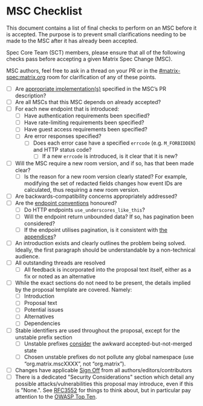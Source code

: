 # MSC Checklist

This document contains a list of final checks to perform on an MSC before it
is accepted. The purpose is to prevent small clarifications needing to be
made to the MSC after it has already been accepted.

Spec Core Team (SCT) members, please ensure that all of the following checks
pass before accepting a given Matrix Spec Change (MSC).

MSC authors, feel free to ask in a thread on your PR or in the
[#matrix-spec:matrix.org](https://matrix.to/#/#matrix-spec:matrix.org) room for
clarification of any of these points.

- [ ] Are [appropriate implementation(s)](https://spec.matrix.org/proposals/#implementing-a-proposal) specified in the MSC’s PR description?
- [ ] Are all MSCs that this MSC depends on already accepted?
- [ ] For each new endpoint that is introduced:
  - [ ] Have authentication requirements been specified?
  - [ ] Have rate-limiting requirements been specified?
  - [ ] Have guest access requirements been specified?
  - [ ] Are error responses specified?
    - [ ] Does each error case have a specified `errcode` (e.g. `M_FORBIDDEN`) and HTTP status code?
      - [ ] If a new `errcode` is introduced, is it clear that it is new?
- [ ] Will the MSC require a new room version, and if so, has that been made clear?
  - [ ] Is the reason for a new room version clearly stated? For example, modifying the set of redacted fields changes how event IDs are calculated, thus requiring a new room version.
- [ ] Are backwards-compatibility concerns appropriately addressed?
- [ ] Are the [endpoint conventions](https://spec.matrix.org/latest/appendices/#conventions-for-matrix-apis) honoured?
  - [ ] Do HTTP endpoints `use_underscores_like_this`?
  - [ ] Will the endpoint return unbounded data? If so, has pagination been considered?
  - [ ] If the endpoint utilises pagination, is it consistent with [the appendices](https://spec.matrix.org/latest/appendices/#pagination)?
- [ ] An introduction exists and clearly outlines the problem being solved. Ideally, the first paragraph should be understandable by a non-technical audience.
- [ ] All outstanding threads are resolved
  - [ ] All feedback is incorporated into the proposal text itself, either as a fix or noted as an alternative
- [ ] While the exact sections do not need to be present, the details implied by the proposal template are covered. Namely:
  - [ ] Introduction
  - [ ] Proposal text
  - [ ] Potential issues
  - [ ] Alternatives
  - [ ] Dependencies
- [ ] Stable identifiers are used throughout the proposal, except for the unstable prefix section
  - [ ] Unstable prefixes [consider](https://github.com/matrix-org/matrix-spec-proposals/blob/main/README.md#unstable-prefixes) the awkward accepted-but-not-merged state
  - [ ] Chosen unstable prefixes do not pollute any global namespace (use “org.matrix.mscXXXX”, not “org.matrix”).
- [ ] Changes have applicable [Sign Off](https://github.com/matrix-org/matrix-spec-proposals/blob/main/CONTRIBUTING.md#sign-off) from all authors/editors/contributors
- [ ] There is a dedicated "Security Considerations" section which detail any possible attacks/vulnerabilities this proposal may introduce, even if this is "None.". See [RFC3552](https://datatracker.ietf.org/doc/html/rfc3552) for things to think about, but in particular pay attention to the [OWASP Top Ten](https://owasp.org/www-project-top-ten/).
